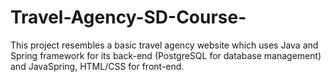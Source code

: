 # Travel-Agency-SD-Course-
This project resembles a basic travel agency website which uses Java and Spring framework for its back-end (PostgreSQL for database management) and JavaSpring, HTML/CSS for front-end.
